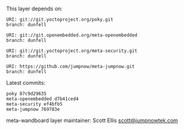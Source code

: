 This layer depends on:

    URI: git://git.yoctoproject.org/poky.git
    branch: dunfell

    URI: git://git.openembedded.org/meta-openembedded
    branch: dunfell

    URI: git://git.yoctoproject.org/meta-security.git
    branch: dunfell

    URI: https://github.com/jumpnow/meta-jumpnow.git
    branch: dunfell

Latest commits:

    poky 87c9d29635
    meta-openembedded d7b41ced4
    meta-security ef4bfb5
    meta-jumpnow 769783e

meta-wandboard layer maintainer: Scott Ellis <scott@jumpnowtek.com>
